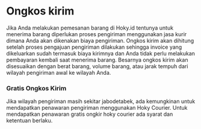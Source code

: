 # Ongkos kirim

Jika Anda melakukan pemesanan barang di Hoky.id tentunya untuk menerima barang diperlukan proses pengiriman menggunakan jasa kurir dimana Anda akan dikenakan biaya pengiriman. Ongkos kirim akan dihitung setelah proses pengajuan pengiriman dilakukan sehingga invoice yang dikeluarkan sudah termasuk biaya kirimnya dan Anda tidak perlu melakukan pembayaran kembali saat menerima barang. Besarnya ongkos kirim akan disesuaikan dengan berat barang, volume barang, atau jarak tempuh dari wilayah pengiriman awal ke wilayah Anda. 

### Gratis Ongkos Kirim

Jika wilayah pengiriman masih sekitar jabodetabek, ada kemungkinan untuk mendapatkan penawaran pengiriman menggunakan Hoky Courier. Untuk mendapatkan penawaran gratis ongkir hoky courier ada syarat dan ketentuan berlaku.



